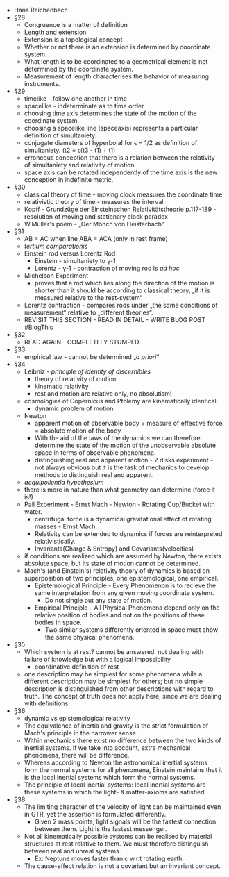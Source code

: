 - Hans Reichenbach
- §28
	- Congruence is a matter of definition
	- Length and extension
	- Extension is a topological concept
	- Whether or not there is an extension is determined by coordinate system.
	- What length is to be coordinated to a geometrical element is not determined by the coordinate system.
	- Measurement of length characterises the behavior of measuring instruments.
- §29
	- timelike - follow one another in time
	- spacelike - indeterminate as to time order
	- choosing time axis determines the state of the motion of the coordinate system.
	- choosing a spacelike line (spaceaxis) represents a particular definition of simultaniety.
	- conjugate diameters of hyperbola! for ϵ = 1/2 as definition of simultaniety. (t2 = ϵ(t3 - t1) + t1)
	- erroneous conception that there is a relation between the relativity of simultaniety and relativity of motion.
	- space axis can be rotated independently of the time axis is the new conception in indefinite metric.
- §30
	- classical theory of time - moving clock measures the coordinate time
	- relativistic theory of time - measures the interval
	- Kopff - Grundzüge der Einsteinschen Relativitätstheorie p.117-189 - resolution of moving and stationary clock paradox
	- W.Müller's poem - „Der Mönch von Heisterbach“
- §31
	- AB = AC when line ABA = ACA (only in rest frame)
	- *tertium comparationis*
	- Einstein rod versus Lorentz Rod
		- Einstein - simultaniety to γ-1
		- Lorentz - γ-1 - contraction of moving rod is *ad hoc*
	- Michelson Experiment
		- proves that a rod which lies along the direction of the motion is shorter than it should be according to classical theory, „if it is measured relative to the rest-system“
	- Lorentz contraction - compares rods under „the same conditions of measurement“ relative to „different theories“.
	- REVISIT THIS SECTION - READ IN DETAIL - WRITE BLOG POST #BlogThis
- §32
	- READ AGAIN - COMPLETELY STUMPED
- §33
	- empirical law - cannot be determined „*a priori*“
- §34
	- Leibniz - *principle of identity of discernibles*
		- theory of relativity of motion
		- kinematic relativity
		- rest and motion are relative only, no absolutism!
	- cosmologies of Copernicus and Ptolemy are kinematically identical.
		- dynamic problem of motion
	- Newton
		- apparent motion of observable body + measure of effective force = absolute motion of the body
		- With the aid of the laws of the dynamics we can therefore determine the state of the motion of the unobservable absolute space in terms of observable phenomena.
		- distinguishing real and apparent motion - 2 disks experiment - not always obvious but it is the task of mechanics to develop methods to distinguish real and apparent.
	- *aequipollentia hypothesium*
	- there is more in nature than what geometry can determine (force it is!)
	- Pail Experiment - Ernst Mach - Newton - Rotating Cup/Bucket with water.
		- centrifugal force is a dynamical gravitational effect of rotating masses - Ernst Mach.
		- Relativity can be extended to dynamics if forces are reinterpreted relativistically.
		- Invariants(Charge & Entropy) and Covariants(velocities)
	- if conditions are realized which are assumed by Newton, there exists absolute space, but its state of motion cannot be determined.
	- Mach's (and Einstein's) relativity theory of dynamics is based on superposition of two principles, one epistemological, one empirical.
		- Epistemological Principle - Every Phenomenon is to recieve the same interpretation from any given moving coordinate system.
			- Do not single out any state of motion.
		- Empirical Principle - All Physical Phenomena depend only on the relative position of bodies and not on the positions of these bodies in space.
			- Two similar systems differently oriented in space must show the same physical phenomena.
- §35
	- Which system is at rest? cannot be answered. not dealing with failure of knowledge but with a logical impossibility
		- coordinative definition of rest
	- one description may be simplest for some phenomena while a different description may be simplest for others; but no simple description is distinguished from other descriptions with regard to truth. The concept of truth does not apply here, since we are dealing with definitions.
- §36
	- dynamic vs epistemological relativity
	- The equivalence of inertia and gravity is the strict formulation of Mach's principle in the narrower sense.
	- Within mechanics there exist no difference between the two kinds of inertial systems. If we take into account, extra mechanical phenomena, there will be difference.
	- Whereas according to Newton the astronomical inertial systems form the normal systems for all phenomena, Einstein maintains that it is the local inertial systems which form the normal systems.
	- The principle of local inertial systems: local inertial systems are these systems in which the light- & matter-axioms are satisfied.
- §38
	- The limiting character of the velocity of light can be maintained even in GTR, yet the assertion is formulated differently.
		- Given 2 mass points, light signals will be the fastest connection between them. Light is the fastest messenger.
	- Not all kinematically possible systems can be realised by material structures at rest relative to them. We must therefore distinguish between real and unreal systems.
		- Ex: Neptune moves faster than c w.r.t rotating earth.
	- The cause-effect relation is not a covariant but an invariant concept.